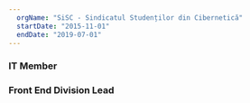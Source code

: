 ```yaml
---
  orgName: "SiSC - Sindicatul Studenților din Cibernetică"
  startDate: "2015-11-01"
  endDate: "2019-07-01"
---
```


### IT Member


### Front End Division Lead

